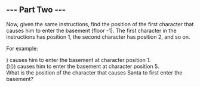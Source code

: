 ## --- Part Two ---
Now, given the same instructions, find the position of the first character that causes him to enter the basement (floor -1). The first character in the instructions has position 1, the second character has position 2, and so on.

For example:

) causes him to enter the basement at character position 1.\
()()) causes him to enter the basement at character position 5.\
What is the position of the character that causes Santa to first enter the basement?